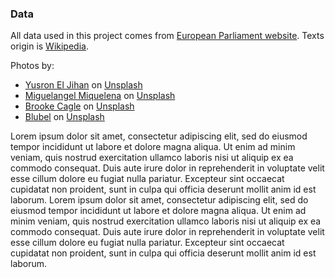 ### Data

All data used in this project comes from [European Parliament website](https://www.europarl.europa.eu/election-results-2019/en/tools/download-datasheets). Texts origin is [Wikipedia](https://en.wikipedia.org/wiki/2019_European_Parliament_election).

Photos by:

-   [Yusron El Jihan]("https://unsplash.com/ja/@yusronell?utm_source=unsplash&utm_medium=referral&utm_content=creditCopyText") on [Unsplash]("https://unsplash.com/photos/MgMh4F8DcNs?utm_source=unsplash&utm_medium=referral&utm_content=creditCopyText")
-   [Miguelangel Miquelena]("https://unsplash.com/@miquelena?utm_source=unsplash&utm_medium=referral&utm_content=creditCopyText") on [Unsplash]("https://unsplash.com/photos/Rc-4YdHRrOs?utm_source=unsplash&utm_medium=referral&utm_content=creditCopyText")
-   [Brooke Cagle]("https://unsplash.com/@brookecagle?utm_source=unsplash&utm_medium=referral&utm_content=creditCopyText") on [Unsplash]("https://unsplash.com/photos/woman-sitting-on-brown-wooden-chair-while-using-silver-laptop-computer-in-room-WHWYBmtn3_0?utm_source=unsplash&utm_medium=referral&utm_content=creditCopyText")
-   [Blubel]("https://unsplash.com/@blubel?utm_source=unsplash&utm_medium=referral&utm_content=creditCopyText") on [Unsplash]("https://unsplash.com/photos/F9KN-dzsNm0?utm_source=unsplash&utm_medium=referral&utm_content=creditCopyText")

Lorem ipsum dolor sit amet, consectetur adipiscing elit, sed do eiusmod tempor incididunt ut labore et dolore magna aliqua. Ut enim ad minim veniam, quis nostrud exercitation ullamco laboris nisi ut aliquip ex ea commodo consequat. Duis aute irure dolor in reprehenderit in voluptate velit esse cillum dolore eu fugiat nulla pariatur. Excepteur sint occaecat cupidatat non proident, sunt in culpa qui officia deserunt mollit anim id est laborum.
Lorem ipsum dolor sit amet, consectetur adipiscing elit, sed do eiusmod tempor incididunt ut labore et dolore magna aliqua. Ut enim ad minim veniam, quis nostrud exercitation ullamco laboris nisi ut aliquip ex ea commodo consequat. Duis aute irure dolor in reprehenderit in voluptate velit esse cillum dolore eu fugiat nulla pariatur. Excepteur sint occaecat cupidatat non proident, sunt in culpa qui officia deserunt mollit anim id est laborum.
